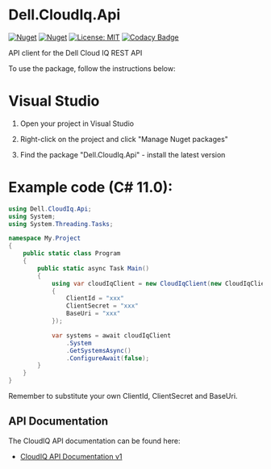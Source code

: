
# Dell.CloudIq.Api
[![Nuget](https://img.shields.io/nuget/v/Dell.CloudIq.Api)](https://www.nuget.org/packages/Dell.CloudIq.Api/)
[![Nuget](https://img.shields.io/nuget/dt/Dell.CloudIq.Api)](https://www.nuget.org/packages/Dell.CloudIq.Api/)
[![License: MIT](https://img.shields.io/badge/License-MIT-yellow.svg)](https://opensource.org/licenses/MIT)
[![Codacy Badge](https://app.codacy.com/project/badge/Grade/8b910ff2f22d464688acbe0d2a41e61c)](https://app.codacy.com?utm_source=gh&utm_medium=referral&utm_content=&utm_campaign=Badge_grade)

API client for the Dell Cloud IQ REST API

To use the package, follow the instructions below:

# Visual Studio

1. Open your project in Visual Studio

2. Right-click on the project and click "Manage Nuget packages"

3. Find the package "Dell.CloudIq.Api" - install the latest version


# Example code (C# 11.0):
``` C#
using Dell.CloudIq.Api;
using System;
using System.Threading.Tasks;

namespace My.Project
{
    public static class Program
    {
        public static async Task Main()
        {
            using var cloudIqClient = new CloudIqClient(new CloudIqClientOptions
            {
                ClientId = "xxx"
                ClientSecret = "xxx"
                BaseUri = "xxx"
            });

            var systems = await cloudIqClient
                .System
                .GetSystemsAsync()
                .ConfigureAwait(false);
        }
    }
}
````

Remember to substitute your own ClientId, ClientSecret and BaseUri.

## API Documentation
The CloudIQ API documentation can be found here:

-  [CloudIQ API Documentation v1](https://developer.dell.com/apis/d1d6171c-cf6b-49c8-a3de-7994b6069d1a/versions/v1/docs/01-Introduction.md)
